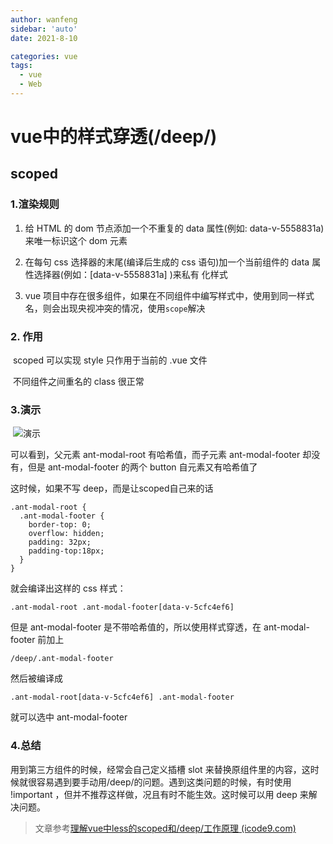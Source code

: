 ```yaml
---
author: wanfeng
sidebar: 'auto'
date: 2021-8-10

categories: vue
tags:
  - vue
  - Web
---
```

# vue中的样式穿透(/deep/)

## scoped

### 	1.渲染规则

1. 给 HTML 的 dom 节点添加一个不重复的 data 属性(例如: data-v-5558831a)来唯一标识这个 dom 元素

2. 在每句 css 选择器的末尾(编译后生成的 css 语句)加一个当前组件的 data 属性选择器(例如：[data-v-5558831a] )来私有	化样式
3. vue 项目中存在很多组件，如果在不同组件中编写样式中，使用到同一样式名，则会出现央视冲突的情况，使用`scope`解决

### 	2. 作用

​		scoped 可以实现 style 只作用于当前的 .vue 文件

​		不同组件之间重名的 class 很正常

### 3.演示

​		![演示](https://pic.imgdb.cn/item/611292135132923bf800e89d.png)

可以看到，父元素 ant-modal-root 有哈希值，而子元素 ant-modal-footer 却没有，但是 ant-modal-footer 的两个 button 自元素又有哈希值了

这时候，如果不写 deep，而是让scoped自己来的话

```less
.ant-modal-root {
  .ant-modal-footer {
    border-top: 0;
    overflow: hidden;
    padding: 32px;
    padding-top:18px;
  }
}
```

就会编译出这样的 css 样式：

```less
.ant-modal-root .ant-modal-footer[data-v-5cfc4ef6]
```

但是 ant-modal-footer 是不带哈希值的，所以使用样式穿透，在 ant-modal-footer 前加上

```less
/deep/.ant-modal-footer 
```

然后被编译成

```
.ant-modal-root[data-v-5cfc4ef6] .ant-modal-footer
```

就可以选中 ant-modal-footer

### 4.总结

用到第三方组件的时候，经常会自己定义插槽 slot 来替换原组件里的内容，这时候就很容易遇到要手动用/deep/的问题。遇到这类问题的时候，有时使用 !important ，但并不推荐这样做，况且有时不能生效。这时候可以用 deep 来解决问题。



>文章参考[理解vue中less的scoped和/deep/工作原理 (icode9.com)](https://www.icode9.com/content-4-782920.html)


